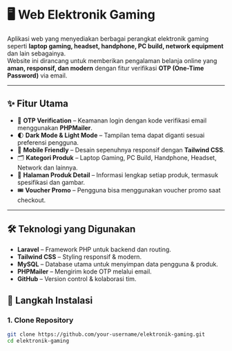 # 🖥️ Web Elektronik Gaming  

Aplikasi web yang menyediakan berbagai perangkat elektronik gaming seperti **laptop gaming, headset, handphone, PC build, network equipment** dan lain sebagainya.  
Website ini dirancang untuk memberikan pengalaman belanja online yang **aman, responsif, dan modern** dengan fitur verifikasi **OTP (One-Time Password)** via email.  

---

## ✨ Fitur Utama  

- 🔐 **OTP Verification** – Keamanan login dengan kode verifikasi email menggunakan **PHPMailer**.  
- 🌓 **Dark Mode & Light Mode** – Tampilan tema dapat diganti sesuai preferensi pengguna.  
- 📱 **Mobile Friendly** – Desain sepenuhnya responsif dengan **Tailwind CSS**.  
- 🗂️ **Kategori Produk** – Laptop Gaming, PC Build, Handphone, Headset, Network dan lainnya.  
- 🛒 **Halaman Produk Detail** – Informasi lengkap setiap produk, termasuk spesifikasi dan gambar.  
- 🎟️ **Voucher Promo** – Pengguna bisa menggunakan voucher promo saat checkout.  

---

## 🛠️ Teknologi yang Digunakan  

- **Laravel** – Framework PHP untuk backend dan routing.  
- **Tailwind CSS** – Styling responsif & modern.  
- **MySQL** – Database utama untuk menyimpan data pengguna & produk.  
- **PHPMailer** – Mengirim kode OTP melalui email.  
- **GitHub** – Version control & kolaborasi tim.  



## 🚀 Langkah Instalasi

### 1. Clone Repository
```bash
git clone https://github.com/your-username/elektronik-gaming.git
cd elektronik-gaming

